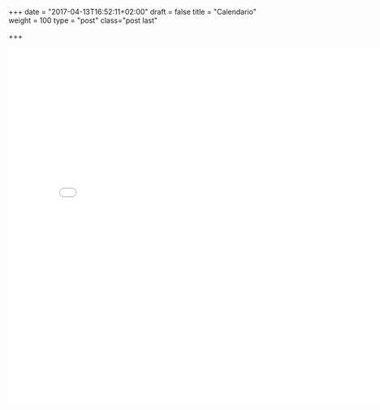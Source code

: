 +++
date = "2017-04-13T16:52:11+02:00"
draft = false
title = "Calendario"
weight = 100
type = "post"
class="post last"

+++

<iframe src="gcal.html" style="border: 0" width="800" height="700" frameborder="0" scrolling="no"></iframe>



